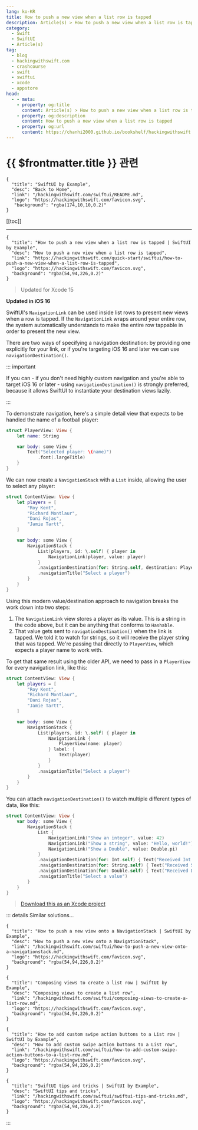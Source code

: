```yaml
---
lang: ko-KR
title: How to push a new view when a list row is tapped
description: Article(s) > How to push a new view when a list row is tapped
category:
  - Swift
  - SwiftUI
  - Article(s)
tag: 
  - blog
  - hackingwithswift.com
  - crashcourse
  - swift
  - swiftui
  - xcode
  - appstore
head:
  - - meta:
    - property: og:title
      content: Article(s) > How to push a new view when a list row is tapped
    - property: og:description
      content: How to push a new view when a list row is tapped
    - property: og:url
      content: https://chanhi2000.github.io/bookshelf/hackingwithswift.com/swiftui/how-to-push-a-new-view-when-a-list-row-is-tapped.html
---
```


# {{ $frontmatter.title }} 관련

```component VPCard
{
  "title": "SwiftUI by Example",
  "desc": "Back to Home",
  "link": "/hackingwithswift.com/swiftui/README.md",
  "logo": "https://hackingwithswift.com/favicon.svg",
   "background": "rgba(174,10,10,0.2)"
}
```

[[toc]]

---

```component VPCard
{
  "title": "How to push a new view when a list row is tapped | SwiftUI by Example",
  "desc": "How to push a new view when a list row is tapped",
  "link": "https://hackingwithswift.com/quick-start/swiftui/how-to-push-a-new-view-when-a-list-row-is-tapped",
  "logo": "https://hackingwithswift.com/favicon.svg",
  "background": "rgba(54,94,226,0.2)"
}
```

> Updated for Xcode 15

**Updated in iOS 16**

SwiftUI's `NavigationLink` can be used inside list rows to present new views when a row is tapped. If the `NavigationLink` wraps around your entire row, the system automatically understands to make the entire row tappable in order to present the new view.

There are two ways of specifying a navigation destination: by providing one explicitly for your link, or if you're targeting iOS 16 and later we can use `navigationDestination()`.

::: important

If you can - if you don't need highly custom navigation and you're able to target iOS 16 or later - using `navigationDestination()` is strongly preferred, because it allows SwiftUI to instantiate your destination views lazily.

:::

To demonstrate navigation, here's a simple detail view that expects to be handled the name of a football player:

```swift
struct PlayerView: View {
    let name: String

    var body: some View {
        Text("Selected player: \(name)")
            .font(.largeTitle)
    }
}
```

We can now create a `NavigationStack` with a `List` inside, allowing the user to select any player:

```swift
struct ContentView: View {
    let players = [
        "Roy Kent",
        "Richard Montlaur",
        "Dani Rojas",
        "Jamie Tartt",
    ]

    var body: some View {
        NavigationStack {
            List(players, id: \.self) { player in
                NavigationLink(player, value: player)
            }
            .navigationDestination(for: String.self, destination: PlayerView.init)
            .navigationTitle("Select a player")
        }
    }
}
```

<VidStack src="https://hackingwithswift.com/img/books/quick-start/swiftui/how-to-push-a-new-view-when-a-list-row-is-tapped-1~dark.mp4" />

Using this modern value/destination approach to navigation breaks the work down into two steps:

1. The `NavigationLink` view stores a player as its value. This is a string in the code above, but it can be anything that conforms to `Hashable`.
2. That value gets sent to `navigationDestination()` when the link is tapped. We told it to watch for strings, so it will receive the player string that was tapped. We're passing that directly to `PlayerView`, which expects a player name to work with.

To get that same result using the older API, we need to pass in a `PlayerView` for every navigation link, like this:

```swift
struct ContentView: View {
    let players = [
        "Roy Kent",
        "Richard Montlaur",
        "Dani Rojas",
        "Jamie Tartt",
    ]

    var body: some View {
        NavigationStack {
            List(players, id: \.self) { player in
                NavigationLink {
                    PlayerView(name: player)
                } label: {
                    Text(player)
                }
            }
            .navigationTitle("Select a player")
        }
    }
}
```

You can attach `navigationDestination()` to watch multiple different types of data, like this:

```swift
struct ContentView: View {
    var body: some View {
        NavigationStack {
            List {
                NavigationLink("Show an integer", value: 42)
                NavigationLink("Show a string", value: "Hello, world!")
                NavigationLink("Show a Double", value: Double.pi)
            }
            .navigationDestination(for: Int.self) { Text("Received Int: \($0)") }
            .navigationDestination(for: String.self) { Text("Received String: \($0)") }
            .navigationDestination(for: Double.self) { Text("Received Double: \($0)") }
            .navigationTitle("Select a value")
        }
    }
}
```

> [<FontIcon icon="fas fa-file-zipper"/>Download this as an Xcode project](https://hackingwithswift.com/files/projects/swiftui/how-to-push-a-new-view-when-a-list-row-is-tapped-3.zip)

::: details Similar solutions…

```component VPCard
{
  "title": "How to push a new view onto a NavigationStack | SwiftUI by Example",
  "desc": "How to push a new view onto a NavigationStack",
  "link": "/hackingwithswift.com/swiftui/how-to-push-a-new-view-onto-a-navigationstack.md",
  "logo": "https://hackingwithswift.com/favicon.svg",
  "background": "rgba(54,94,226,0.2)"
}
```

```component VPCard
{
  "title": "Composing views to create a list row | SwiftUI by Example",
  "desc": "Composing views to create a list row",
  "link": "/hackingwithswift.com/swiftui/composing-views-to-create-a-list-row.md",
  "logo": "https://hackingwithswift.com/favicon.svg",
  "background": "rgba(54,94,226,0.2)"
}
```

```component VPCard
{
  "title": "How to add custom swipe action buttons to a List row | SwiftUI by Example",
  "desc": "How to add custom swipe action buttons to a List row",
  "link": "/hackingwithswift.com/swiftui/how-to-add-custom-swipe-action-buttons-to-a-list-row.md",
  "logo": "https://hackingwithswift.com/favicon.svg",
  "background": "rgba(54,94,226,0.2)"
}
```

```component VPCard
{
  "title": "SwiftUI tips and tricks | SwiftUI by Example",
  "desc": "SwiftUI tips and tricks",
  "link": "/hackingwithswift.com/swiftui/swiftui-tips-and-tricks.md",
  "logo": "https://hackingwithswift.com/favicon.svg",
  "background": "rgba(54,94,226,0.2)"
}
```

:::

